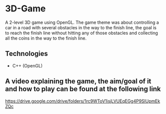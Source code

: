 # 3D-Game
A 2-level 3D game using OpenGL. The game theme was about controlling a car in a road with several obstacles in the way to the finish line, the goal is to reach the finish line without hitting any of those obstacles and collecting all the coins in the way to the finish line.

## Technologies
- C++ (OpenGL)

## A video explaining the game, the aim/goal of it and how to play can be found at the following link
https://drive.google.com/drive/folders/1rc9WToV1isjLVUEqEGg4P9SlUpmEkZQc
